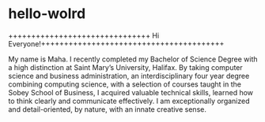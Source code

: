 # hello-wolrd
+++++++++++++++++++++++++++++++ Hi Everyone!++++++++++++++++++++++++++++++++++++++++
 
 My name is Maha. I recently completed my Bachelor of Science Degree with a high distinction at Saint Mary’s University, Halifax.  By taking computer science and business administration, an interdisciplinary four year degree combining computing science, with a selection of courses taught in the Sobey School of Business, I acquired valuable technical skills, learned how to think clearly and communicate effectively. I am exceptionally organized and detail-oriented, by nature, with an innate creative sense. 
